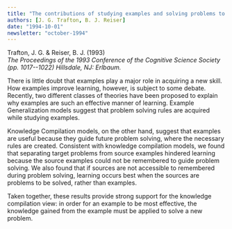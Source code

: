 ```yaml
---
title: "The contributions of studying examples and solving problems to skill acquisition"
authors: [J. G. Trafton, B. J. Reiser]
date: "1994-10-01"
newsletter: "october-1994"
---
```


Trafton, J. G. & Reiser, B. J. (1993) \
*The Proceedings of the 1993 Conference of the Cognitive Science Society (pp. 1017--1022) Hillsdale, NJ: Erlbaum.*

There is little doubt that examples play a major role in acquiring a new skill. How examples improve learning, however, is subject to some debate. Recently, two different classes of theories have been proposed to explain why examples are such an effective manner of learning. Example Generalization models suggest that problem solving rules are acquired while studying examples.

Knowledge Compilation models, on the other hand, suggest that examples are useful because they guide future problem solving, where the necessary rules are created. Consistent with knowledge compilation models, we found that separating target problems from source examples hindered learning because the source examples could not be remembered to guide problem solving. We also found that if sources are not accessible to remembered during problem solving, learning occurs best when the sources are problems to be solved, rather than examples.

Taken together, these results provide strong support for the knowledge compilation view: in order for an example to be most effective, the knowledge gained from the example must be applied to solve a new problem.
